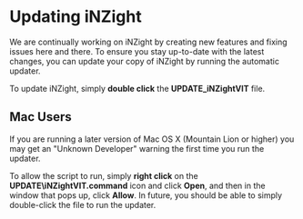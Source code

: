 # Updating iNZight

We are continually working on iNZight by creating new features and fixing issues here and there. To ensure you stay up-to-date with the latest changes, you can update your copy of iNZight by running the automatic updater.

To update iNZight, simply __double click__ the __UPDATE\_iNZightVIT__ file.


## Mac Users

If you are running a later version of Mac OS X (Mountain Lion or higher) you may get an "Unknown Developer" warning the first time you run the updater.

To allow the script to run, simply __right click__ on the __UPDATE\iNZightVIT.command__ icon and click __Open__, and then in the window that pops up, click __Allow__. In future, you should be able to simply double-click the file to run the updater.
